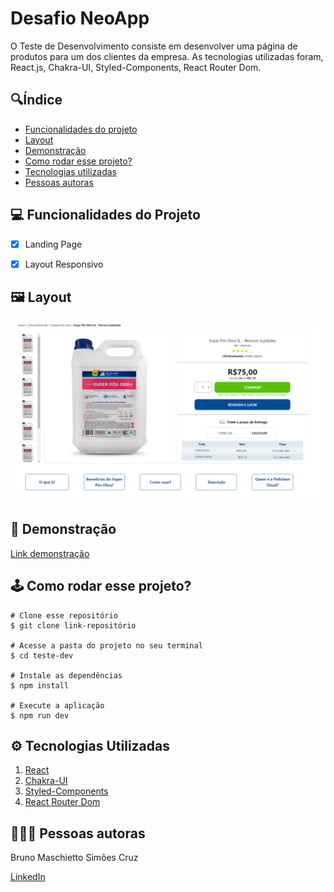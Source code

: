 # **Desafio NeoApp**

O Teste de Desenvolvimento consiste em desenvolver uma página de produtos para um dos clientes da empresa. As tecnologias utilizadas foram, React.js, Chakra-UI, Styled-Components, React Router Dom.

## 🔍**Índice**
* [Funcionalidades do projeto](#-funcionalidades-do-projeto)
* [Layout](#-layout)
* [Demonstração](#-demonstração)
* [Como rodar esse projeto?](#-como-rodar-esse-projeto?)
* [Tecnologias utilizadas](#-tecnologias-utilizadas)
* [Pessoas autoras](#-pessoas-autoras)



## 💻 **Funcionalidades do Projeto**
- [x] Landing Page
- [x] Layout Responsivo


## 🖼 **Layout**
![pagina-inicial](./src/assets/telaInicial.png)

## 🎯 **Demonstração**
[Link demonstração](https://desafio-neoapp.vercel.app/)

## 🕹 **Como rodar esse projeto?**

```
# Clone esse repositório
$ git clone link-repositório

# Acesse a pasta do projeto no seu terminal
$ cd teste-dev

# Instale as dependências
$ npm install

# Execute a aplicação
$ npm run dev
```


## ⚙️ **Tecnologias Utilizadas**

1. [React](https://pt-br.reactjs.org/)
2. [Chakra-UI](https://chakra-ui.com/getting-started)
3. [Styled-Components](https://styled-components.com/)
4. [React Router Dom](https://reactrouter.com/en/main)

## 👩🏻‍💻 **Pessoas autoras**

<p>Bruno Maschietto Simões Cruz</p>

[LinkedIn](https://www.linkedin.com/in/bruno-maschietto/)
